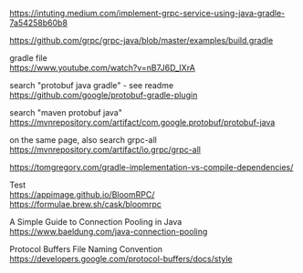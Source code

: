 

https://intuting.medium.com/implement-grpc-service-using-java-gradle-7a54258b60b8

https://github.com/grpc/grpc-java/blob/master/examples/build.gradle

gradle file<br/>
https://www.youtube.com/watch?v=nB7J6D_IXrA

search "protobuf java gradle" - see readme
https://github.com/google/protobuf-gradle-plugin

search "maven protobuf java"
https://mvnrepository.com/artifact/com.google.protobuf/protobuf-java

on the same page, also search grpc-all
https://mvnrepository.com/artifact/io.grpc/grpc-all

https://tomgregory.com/gradle-implementation-vs-compile-dependencies/

Test<br/>
https://appimage.github.io/BloomRPC/
https://formulae.brew.sh/cask/bloomrpc

A Simple Guide to Connection Pooling in Java
https://www.baeldung.com/java-connection-pooling

Protocol Buffers File Naming Convention
https://developers.google.com/protocol-buffers/docs/style
